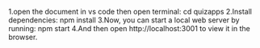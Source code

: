 1.open the document in vs code then open terminal:
cd quizapps
2.Install dependencies:
npm install
3.Now, you can start a local web server by running:
npm start
4.And then open http://localhost:3001 to view it in the browser.
